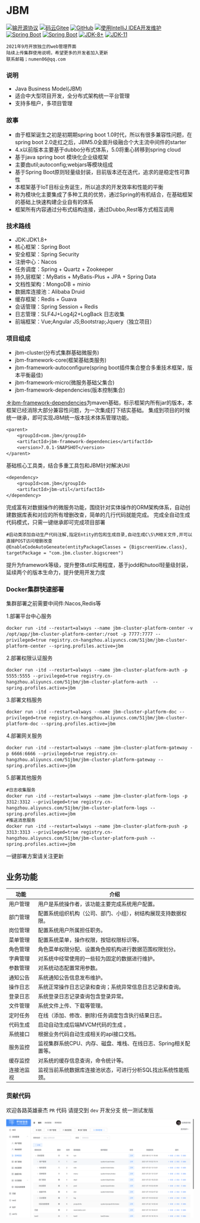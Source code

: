 # JBM 
[![输开源协议](https://img.shields.io/badge/License-Apache--2.0-brightgreen.svg "Apache")](https://www.apache.org/licenses/LICENSE-2.0)
[![码云Gitee](https://gitee.com/numen06/JBM/badge/star.svg?theme=blue)](https://gitee.com/numen06/JBM)
[![GitHub](https://img.shields.io/github/stars/numen06/JBM.svg?style=social&label=Stars)](https://github.com/numen06/JBM)
[![使用IntelliJ IDEA开发维护](https://img.shields.io/badge/IntelliJ%20IDEA-提供支持-blue.svg)](https://www.jetbrains.com/?from=RuoYi-Cloud-Plus)
<br>
[![Spring Boot](https://img.shields.io/badge/Spring%20Boot-2.6.4-green.svg)]()
[![Spring Boot](https://img.shields.io/badge/Spring%20Cloud-2021.0.1-green.svg)]()
[![JDK-8+](https://img.shields.io/badge/JDK-8-blue.svg)]()
[![JDK-11](https://img.shields.io/badge/JDK-11-blue.svg)]()


```
2021年9月开放独立的web管理界面
陆续上传集群使用说明，希望更多的开发者加入更新
联系邮箱；numen06@qq.com
```
### 说明
- Java Business Model(JBM)
- 适合中大型项目开发，全分布式架构统一平台管理
- 支持多租户，多项目管理

### 故事
- 由于框架诞生之初是初期期spring boot 1.0时代，所以有很多兼容性问题，在spring boot 2.0走红之后，JBM5.0全面升级融合个大主流中间件的starter 
- 4.x以前版本主要基于dubbo分布式体系，5.0将重心转移到spring cloud
- 基于java spring boot 模块化企业级框架
- 主要由util;autoconfig;webjars等模块组成
- 基于Spring Boot原则轻量级封装，目前版本还在迭代，追求的是稳定性可靠性
- 本框架基于IoT目标业务诞生，所以追求的开发效率和性能的平衡
- 称为模块化主要集成了多种工具的优势，通过Spring的有机结合，在基础框架的基础上快速构建企业自有的体系
- 框架所有内容通过分布式结构连接，通过Dubbo,Rest等方式相互调用


### 技术路线
- JDK:JDK1.8+
- 核心框架：Spring Boot
- 安全框架：Spring Security
- 注册中心：Nacos
- 任务调度：Spring + Quartz + Zookeeper
- 持久层框架：MyBatis + MyBatis-Plus + JPA + Spring Data
- 文档性架构：MongoDB + minio
- 数据库连接池：Alibaba Druid
- 缓存框架：Redis + Guava
- 会话管理：Spring Session + Redis
- 日志管理：SLF4J+Log4j2+LogBack 日志收集
- 前端框架：Vue;Angular JS;Bootstrap;Jquery（独立项目）

### 项目组成
- jbm-cluster(分布式集群基础微服务)
- jbm-framework-core(框架基础类服务)
- jbm-framework-autoconfigure(spring boot插件集合整合多重技术框架，版本平衡最佳)
- jbm-framework-micro(微服务基础父集合)
- jbm-framework-dependencies(版本控制集合)
 
[☆jbm-framework-dependencies](https://github.com/numen06/JBM/tree/master/jbm-framework-dependencies)为maven基础，标示框架内所有jar的版本，本框架已经消除大部分兼容性问题，为一次集成打下结实基础。
集成到项目的时候统一继承，即可实现JBM统一版本技术体系管理功能。

```
<parent>
    <groupId>com.jbm</groupId>
    <artifactId>jbm-framework-dependencies</artifactId>
    <version>7.0.1-SNAPSHOT</version>
</parent>
```
基础核心工具类，结合多重工具包和JBM针对解决Util
```
<dependency>
    <groupId>com.jbm</groupId>
    <artifactId>jbm-util</artifactId>
</dependency>
```
完成富有对数据操作的微服务功能，围绕针对实体操作的ORM架构体系，自动创建数据库表和对应的所有增删改查，简单的几行代码就能完成。
完成全自动生成代码模式，只需一键继承即可完成项目部署
```
#启动类添加自动生产代码注解,指定Entity的包和生成目录,自动生成C\S\M相关文件,并可以直接POST访问增删改查
@EnableCodeAutoGeneate(entityPackageClasses = {BigscreenView.class}, targetPackage = "com.jbm.cluster.bigscreen")
```

提升为framework等级，提升整体util实用程度，基于jodd和hutool轻量级封装，延续两个的版本生命力，提升使用开发力度

### Docker集群快速部署
集群部署之前需要中间件:Nacos,Redis等

1.部署平台中心服务
```
docker run -itd --restart=always --name jbm-cluster-platform-center -v /opt/app/jbm-cluster-platform-center:/root -p 7777:7777 --privileged=true registry.cn-hangzhou.aliyuncs.com/51jbm/jbm-cluster-platform-center --spring.profiles.active=jbm
```
2.部署权限认证服务
```
docker run -itd --restart=always --name jbm-cluster-platform-auth -p 5555:5555 --privileged=true registry.cn-hangzhou.aliyuncs.com/51jbm/jbm-cluster-platform-auth  --spring.profiles.active=jbm
```
3.部署文档服务
```
docker run -itd --restart=always --name jbm-cluster-platform-doc --privileged=true registry.cn-hangzhou.aliyuncs.com/51jbm/jbm-cluster-platform-doc --spring.profiles.active=jbm
```
4.部署网关服务
```
docker run -itd --restart=always --name jbm-cluster-platform-gateway -p 6666:6666 --privileged=true registry.cn-hangzhou.aliyuncs.com/51jbm/jbm-cluster-platform-gateway --spring.profiles.active=jbm
```
5.部署其他服务
```
#日志收集服务
docker run -itd --restart=always --name jbm-cluster-platform-logs -p 3312:3312 --privileged=true registry.cn-hangzhou.aliyuncs.com/51jbm/jbm-cluster-platform-logs --spring.profiles.active=jbm
#推送消息服务
docker run -itd --restart=always --name jbm-cluster-platform-push -p 3313:3313 --privileged=true registry.cn-hangzhou.aliyuncs.com/51jbm/jbm-cluster-platform-push --spring.profiles.active=jbm
```
一键部署方案请关注更新

## 业务功能

| 功能 | 介绍                                             |
|---|------------------------------------------------|
| 用户管理 | 用户是系统操作者，该功能主要完成系统用户配置。                        |
| 部门管理 | 配置系统组织机构（公司、部门、小组），树结构展现支持数据权限。                |
| 岗位管理 | 配置系统用户所属担任职务。                                  |
| 菜单管理 | 配置系统菜单，操作权限，按钮权限标识等。                           |
| 角色管理 | 角色菜单权限分配、设置角色按机构进行数据范围权限划分。                    |
| 字典管理 | 对系统中经常使用的一些较为固定的数据进行维护。                        |
| 参数管理 | 对系统动态配置常用参数。                                   |
| 通知公告 | 系统通知公告信息发布维护。                                  |
| 操作日志 | 系统正常操作日志记录和查询；系统异常信息日志记录和查询。                   |
| 登录日志 | 系统登录日志记录查询包含登录异常。                              |
| 文件管理 | 系统文件上传、下载等管理。                                  |
| 定时任务 | 在线（添加、修改、删除)任务调度包含执行结果日志。                      |
| 代码生成 | 启动自动生成后端MVCM代码的生成 。 |
| 系统接口 | 根据业务代码自动生成相关的api接口文档。                          |
| 服务监控 | 监视集群系统CPU、内存、磁盘、堆栈、在线日志、Spring相关配置等。           |
| 缓存监控 | 对系统的缓存信息查询，命令统计等。                              ||
| 连接池监视 | 监视当前系统数据库连接池状态，可进行分析SQL找出系统性能瓶颈。               |


### 贡献代码

欢迎各路英雄豪杰 `PR` 代码 请提交到 `dev` 开发分支 统一测试发版


![img_1.png](img_1.png)
